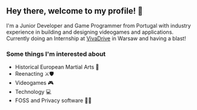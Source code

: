 ## Hey there, welcome to my profile! 👋

I'm a Junior Developer and Game Programmer from Portugal with industry experience in building and designing videogames and applications. Currently doing an Internship at [VivaDrive](https://vivadrive.io/) in Warsaw and having a blast!


### Some things I'm interested about

* Historical European Martial Arts 🤺
* Reenacting ⚔️🛡️
* Videogames 🎮
* Technology 💻
* FOSS and Privacy software 👨‍💻

<!--
**JoaoAVDuarte/JoaoAVDuarte** is a ✨ _special_ ✨ repository because its `README.md` (this file) appears on your GitHub profile.

Here are some ideas to get you started:

- 🔭 I’m currently working on ...
- 🌱 I’m currently learning ...
- 👯 I’m looking to collaborate on ...
- 🤔 I’m looking for help with ...
- 💬 Ask me about ...
- 📫 How to reach me: ...
- 😄 Pronouns: ...
- ⚡ Fun fact: ...
-->
